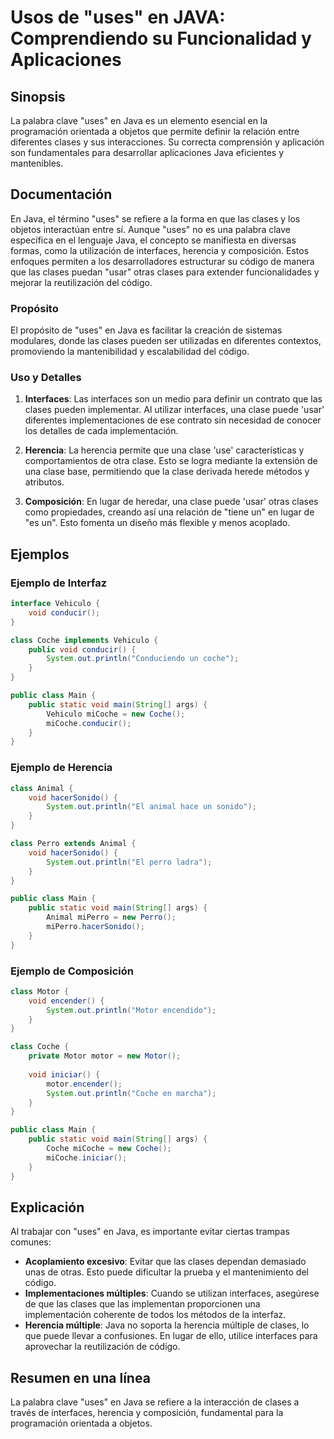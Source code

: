 <!--
Meta Description: # Usos de "uses" en JAVA: Comprendiendo su Funcionalidad y Aplicaciones ## Sinopsis La palabra clave "uses" en Java es un elemento esencial en la prog...
Meta Keywords: java, clases, que, void, las
-->

# Usos de "uses" en JAVA: Comprendiendo su Funcionalidad y Aplicaciones

## Sinopsis
La palabra clave "uses" en Java es un elemento esencial en la programación orientada a objetos que permite definir la relación entre diferentes clases y sus interacciones. Su correcta comprensión y aplicación son fundamentales para desarrollar aplicaciones Java eficientes y mantenibles.

## Documentación
En Java, el término "uses" se refiere a la forma en que las clases y los objetos interactúan entre sí. Aunque "uses" no es una palabra clave específica en el lenguaje Java, el concepto se manifiesta en diversas formas, como la utilización de interfaces, herencia y composición. Estos enfoques permiten a los desarrolladores estructurar su código de manera que las clases puedan "usar" otras clases para extender funcionalidades y mejorar la reutilización del código.

### Propósito
El propósito de "uses" en Java es facilitar la creación de sistemas modulares, donde las clases pueden ser utilizadas en diferentes contextos, promoviendo la mantenibilidad y escalabilidad del código.

### Uso y Detalles
1. **Interfaces**: Las interfaces son un medio para definir un contrato que las clases pueden implementar. Al utilizar interfaces, una clase puede 'usar' diferentes implementaciones de ese contrato sin necesidad de conocer los detalles de cada implementación.
   
2. **Herencia**: La herencia permite que una clase 'use' características y comportamientos de otra clase. Esto se logra mediante la extensión de una clase base, permitiendo que la clase derivada herede métodos y atributos.
   
3. **Composición**: En lugar de heredar, una clase puede 'usar' otras clases como propiedades, creando así una relación de "tiene un" en lugar de "es un". Esto fomenta un diseño más flexible y menos acoplado.

## Ejemplos
### Ejemplo de Interfaz
```java
interface Vehiculo {
    void conducir();
}

class Coche implements Vehiculo {
    public void conducir() {
        System.out.println("Conduciendo un coche");
    }
}

public class Main {
    public static void main(String[] args) {
        Vehiculo miCoche = new Coche();
        miCoche.conducir();
    }
}
```

### Ejemplo de Herencia
```java
class Animal {
    void hacerSonido() {
        System.out.println("El animal hace un sonido");
    }
}

class Perro extends Animal {
    void hacerSonido() {
        System.out.println("El perro ladra");
    }
}

public class Main {
    public static void main(String[] args) {
        Animal miPerro = new Perro();
        miPerro.hacerSonido();
    }
}
```

### Ejemplo de Composición
```java
class Motor {
    void encender() {
        System.out.println("Motor encendido");
    }
}

class Coche {
    private Motor motor = new Motor();
    
    void iniciar() {
        motor.encender();
        System.out.println("Coche en marcha");
    }
}

public class Main {
    public static void main(String[] args) {
        Coche miCoche = new Coche();
        miCoche.iniciar();
    }
}
```

## Explicación
Al trabajar con "uses" en Java, es importante evitar ciertas trampas comunes:

- **Acoplamiento excesivo**: Evitar que las clases dependan demasiado unas de otras. Esto puede dificultar la prueba y el mantenimiento del código.
- **Implementaciones múltiples**: Cuando se utilizan interfaces, asegúrese de que las clases que las implementan proporcionen una implementación coherente de todos los métodos de la interfaz.
- **Herencia múltiple**: Java no soporta la herencia múltiple de clases, lo que puede llevar a confusiones. En lugar de ello, utilice interfaces para aprovechar la reutilización de código.

## Resumen en una línea
La palabra clave "uses" en Java se refiere a la interacción de clases a través de interfaces, herencia y composición, fundamental para la programación orientada a objetos.